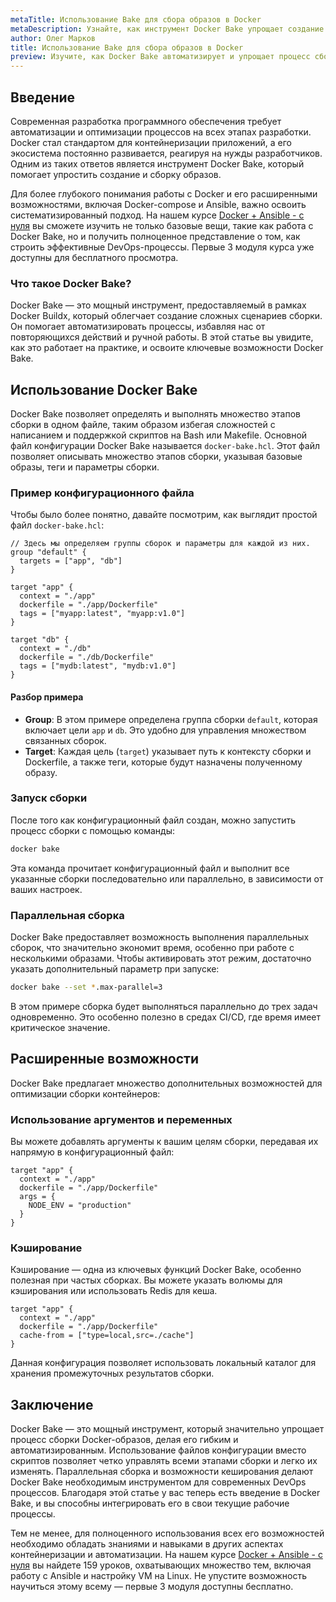 ```yaml
---
metaTitle: Использование Bake для сбора образов в Docker
metaDescription: Узнайте, как инструмент Docker Bake упрощает создание и сборку образов, оптимизируя рабочие процессы. Практические примеры и разбор функциональности
author: Олег Марков
title: Использование Bake для сбора образов в Docker
preview: Изучите, как Docker Bake автоматизирует и упрощает процесс сборки образов. Друзья, вам будут полезны примеры и практическое руководство для быстрой интеграции
---
```


## Введение

Современная разработка программного обеспечения требует автоматизации и оптимизации процессов на всех этапах разработки. Docker стал стандартом для контейнеризации приложений, а его экосистема постоянно развивается, реагируя на нужды разработчиков. Одним из таких ответов является инструмент Docker Bake, который помогает упростить создание и сборку образов. 

Для более глубокого понимания работы с Docker и его расширенными возможностями, включая Docker-compose и Ansible, важно освоить систематизированный подход. На нашем курсе [Docker + Ansible - с нуля](https://purpleschool.ru/course/docker) вы сможете изучить не только базовые вещи, такие как работа с Docker Bake, но и получить полноценное представление о том, как строить эффективные DevOps-процессы. Первые 3 модуля курса уже доступны для бесплатного просмотра.

### Что такое Docker Bake?

Docker Bake — это мощный инструмент, предоставляемый в рамках Docker Buildx, который облегчает создание сложных сценариев сборки. Он помогает автоматизировать процессы, избавляя нас от повторяющихся действий и ручной работы. В этой статье вы увидите, как это работает на практике, и освоите ключевые возможности Docker Bake.

## Использование Docker Bake

Docker Bake позволяет определять и выполнять множество этапов сборки в одном файле, таким образом избегая сложностей с написанием и поддержкой скриптов на Bash или Makefile. Основной файл конфигурации Docker Bake называется `docker-bake.hcl`. Этот файл позволяет описывать множество этапов сборки, указывая базовые образы, теги и параметры сборки.

### Пример конфигурационного файла

Чтобы было более понятно, давайте посмотрим, как выглядит простой файл `docker-bake.hcl`:

```hcl
// Здесь мы определяем группы сборок и параметры для каждой из них.
group "default" {
  targets = ["app", "db"]
}

target "app" {
  context = "./app"
  dockerfile = "./app/Dockerfile"
  tags = ["myapp:latest", "myapp:v1.0"]
}

target "db" {
  context = "./db"
  dockerfile = "./db/Dockerfile"
  tags = ["mydb:latest", "mydb:v1.0"]
}
```

#### Разбор примера

- **Group**: В этом примере определена группа сборки `default`, которая включает цели `app` и `db`. Это удобно для управления множеством связанных сборок.
- **Target**: Каждая цель (`target`) указывает путь к контексту сборки и Dockerfile, а также теги, которые будут назначены полученному образу.

### Запуск сборки

После того как конфигурационный файл создан, можно запустить процесс сборки с помощью команды:

```bash
docker bake
```

Эта команда прочитает конфигурационный файл и выполнит все указанные сборки последовательно или параллельно, в зависимости от ваших настроек.

### Параллельная сборка

Docker Bake предоставляет возможность выполнения параллельных сборок, что значительно экономит время, особенно при работе с несколькими образами. Чтобы активировать этот режим, достаточно указать дополнительный параметр при запуске:

```bash
docker bake --set *.max-parallel=3
```

В этом примере сборка будет выполняться параллельно до трех задач одновременно. Это особенно полезно в средах CI/CD, где время имеет критическое значение.

## Расширенные возможности

Docker Bake предлагает множество дополнительных возможностей для оптимизации сборки контейнеров:

### Использование аргументов и переменных

Вы можете добавлять аргументы к вашим целям сборки, передавая их напрямую в конфигурационный файл:

```hcl
target "app" {
  context = "./app"
  dockerfile = "./app/Dockerfile"
  args = {
    NODE_ENV = "production"
  }
}
```

### Кэширование

Кэширование — одна из ключевых функций Docker Bake, особенно полезная при частых сборках. Вы можете указать волюмы для кэширования или использовать Redis для кеша.

```hcl
target "app" {
  context = "./app"
  dockerfile = "./app/Dockerfile"
  cache-from = ["type=local,src=./cache"]
}
```

Данная конфигурация позволяет использовать локальный каталог для хранения промежуточных результатов сборки.

## Заключение

Docker Bake — это мощный инструмент, который значительно упрощает процесс сборки Docker-образов, делая его гибким и автоматизированным. Использование файлов конфигурации вместо скриптов позволяет четко управлять всеми этапами сборки и легко их изменять. Параллельная сборка и возможности кеширования делают Docker Bake необходимым инструментом для современных DevOps процессов. Благодаря этой статье у вас теперь есть введение в Docker Bake, и вы способны интегрировать его в свои текущие рабочие процессы.

Тем не менее, для полноценного использования всех его возможностей необходимо обладать знаниями и навыками в других аспектах контейнеризации и автоматизации. На нашем курсе [Docker + Ansible - с нуля](https://purpleschool.ru/course/docker) вы найдете 159 уроков, охватывающих множество тем, включая работу с Ansible и настройку VM на Linux. Не упустите возможность научиться этому всему — первые 3 модуля доступны бесплатно.
